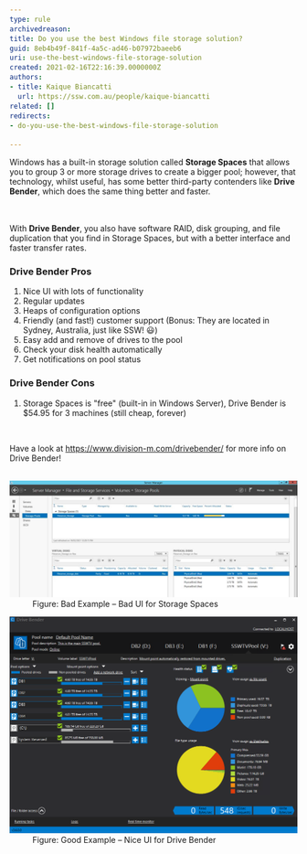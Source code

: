 ```yaml
---
type: rule
archivedreason: 
title: Do you use the best Windows file storage solution?
guid: 8eb4b49f-841f-4a5c-ad46-b07972baeeb6
uri: use-the-best-windows-file-storage-solution
created: 2021-02-16T22:16:39.0000000Z
authors:
- title: Kaique Biancatti
  url: https://ssw.com.au/people/kaique-biancatti
related: []
redirects:
- do-you-use-the-best-windows-file-storage-solution

---
```



​Windows has a built-in storage solution called <b>Storage Spaces</b> that allows you to group 3 or more storage drives to create a bigger pool; however, that technology, whilst useful, has some better third-party contenders like <b>Drive Bender</b>, which does the same thing better and faster.<br>
<br><excerpt class='endintro'></excerpt><br>
<p>With <b>Drive Bender</b>, you also have software RAID, disk grouping, and file duplication that you find in Storage Spaces, but with a better interface and faster transfer rates.<br></p><h3>Drive Bender Pros<br></h3><ol><li>Nice UI with lots of functionality<br></li><li>Regular updates</li><li>Heaps of configuration options</li><li>Friendly (and fast!) customer support (Bonus: They are located in Sydney, Australia, just like SSW! 😃)</li><li>Easy add and remove of drives to the pool</li><li>Check your disk health automatically</li><li>Get notifications on pool status<br></li></ol><h3>Drive Bender Cons​<br></h3><ol><li>Storage Spaces is "free" (built-in in Windows Server), Drive Bender is $54.95 for 3 machines (still cheap, forever)<br></li></ol><div>
   <font color="#333333"><br></font></div><p>Have a look at 
   <a href="https://www.division-m.com/drivebender/">https://www.division-m.com/drivebender/</a> for more info on Drive Bender!<br><br></p><dl class="badImage"><dt><img src="storage-spaces.jpg" alt="storage-spaces.jpg" style="width:750px;" /></dt><dd>Figure: Bad Example – Bad UI for Storage Spaces</dd></dl><dl class="goodImage"><dt><img src="drive-bender.png" alt="drive-bender.png" style="width:750px;" /></dt><dd>Figure: Good Example – Nice UI for Drive Bender</dd></dl>


